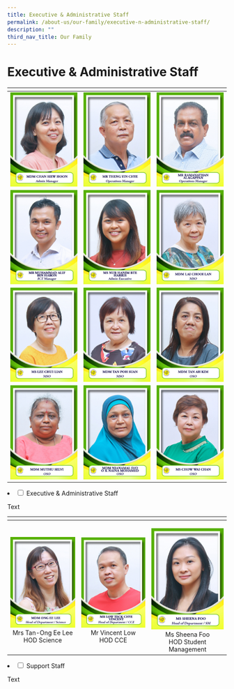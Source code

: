 ```yaml
---
title: Executive & Administrative Staff
permalink: /about-us/our-family/executive-n-administrative-staff/
description: ""
third_nav_title: Our Family
---
```

# Executive &amp; Administrative Staff



<table width="750px">
<thead>
  <tr>
    <th width="250px"></th>
    <th width="250px"></th>
    <th width="250px"></th>
  </tr>
</thead>
<tbody>
  <tr>
    <td width="250px" style="text-align: center;"><img src="/images/About%20us/Executive%20&%20Admin%20Staff/EAS.jpg">  </td>
    <td width="250px" style="text-align: center;"><img src="/images/About%20us/Executive%20&%20Admin%20Staff/EAS2.jpg"> </td>
    <td width="250px" style="text-align: center;"><img src="/images/About%20us/Executive%20&%20Admin%20Staff/EAS3.jpg"> </td>
  </tr>
   <tr>
    <td width="250px" style="text-align: center;"><img src="/images/About%20us/Executive%20&%20Admin%20Staff/EAS4.jpg">  </td>
    <td width="250px" style="text-align: center;"><img src="/images/About%20us/Executive%20&%20Admin%20Staff/EAS5.jpg"> </td>
    <td width="250px" style="text-align: center;"><img src="/images/About%20us/Executive%20&%20Admin%20Staff/EAS6.jpg"> </td>
  </tr>
	  <tr>
    <td width="250px" style="text-align: center;"> <img src="/images/About%20us/Executive%20&%20Admin%20Staff/EAS7.jpg"> </td>
    <td width="250px" style="text-align: center;"><img src="/images/About%20us/Executive%20&%20Admin%20Staff/EAS8.jpg"> </td>
    <td width="250px" style="text-align: center;"><img src="/images/About%20us/Executive%20&%20Admin%20Staff/EAS9.jpg"> </td>
  </tr>
		<tr>
    <td width="250px" style="text-align: center;"><img src="/images/About%20us/Executive%20&%20Admin%20Staff/EAS10.jpg">  </td>
    <td width="250px" style="text-align: center;"><img src="/images/About%20us/Executive%20&%20Admin%20Staff/EAS11.jpg"> </td>
    <td width="250px" style="text-align: center;"><img src="/images/About%20us/Executive%20&%20Admin%20Staff/EAS12.jpg"> </td>
  </tr>
</tbody>
</table>

<li>
    <input id="accordion1" type="checkbox">
    <label for="accordion1">Executive & Administrative Staff</label>
    <div>
      <p>Text</p>
      <table width="750px">
<thead>
  <tr>
    <th width="250px"></th>
    <th width="250px"></th>
    <th width="250px"></th>
  </tr>
</thead>
<tbody>
  <tr>
    <td width="250px" style="text-align: center;"> </td>
    <td width="250px" style="text-align: center;"></td>
    <td width="250px" style="text-align: center;"></td>
  </tr>
   <tr>
    <td width="250px" style="text-align: center;"> </td>
    <td width="250px" style="text-align: center;"></td>
    <td width="250px" style="text-align: center;"></td>
  </tr>
	  <tr>
    <td width="250px" style="text-align: center;"> </td>
    <td width="250px" style="text-align: center;"></td>
    <td width="250px" style="text-align: center;"></td>
  </tr>
  <tr>
    <td width="250px" style="text-align: center;"><img src="/images/About%20us/Leaders%20&%20Management%20Committee/image11.jpg"> Mrs Tan-Ong Ee Lee<br>HOD Science</td>
    <td width="250px" style="text-align: center;"><img src="/images/About%20us/Leaders%20&%20Management%20Committee/image5.jpg"> Mr Vincent Low<br>HOD CCE </td>
    <td width="250px" style="text-align: center;"><img src="/images/About%20us/Leaders%20&%20Management%20Committee/image22.jpg">Ms Sheena Foo<br>HOD Student Management </td>
  </tr>
</tbody>
</table>  
</p>	
  </div>
	</li>
<li>
    <input id="accordion2" type="checkbox">
    <label for="accordion2">Support Staff</label>
    <div>
      <p>Text</p>
      <p>
      
</p>	
  </div>
	</li>